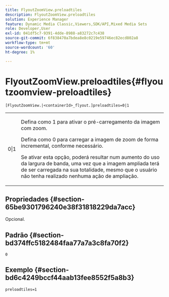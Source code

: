```yaml
---
title: FlyoutZoomView.preloadtiles
description: FlyoutZoomView.preloadtiles
solution: Experience Manager
feature: Dynamic Media Classic,Viewers,SDK/API,Mixed Media Sets
role: Developer,User
exl-id: 041df5c7-9391-4dde-8988-a83272c7c438
source-git-commit: 6f838470a7bdea8e8c0219e59746ec82ecd802a8
workflow-type: tm+mt
source-wordcount: '60'
ht-degree: 1%

---
```


# FlyoutZoomView.preloadtiles{#flyoutzoomview-preloadtiles}

`[FlyoutZoomView.|<containerId>_flyout.]preloadtiles=0|1`

<table id="table_E314540D347D47699C04EB80D20C0721"> 
 <tbody> 
  <tr> 
   <td colname="col1"> <p> <span class="codeph"> 0|1</span> </p> </td> 
   <td colname="col2"> <p> Defina como <span class="codeph"> 1</span> para ativar o pré-carregamento da imagem com zoom. </p> <p>Defina como <span class="codeph"> 0</span> para carregar a imagem de zoom de forma incremental, conforme necessário. </p> <p> <p>Se ativar esta opção, poderá resultar num aumento do uso da largura de banda, uma vez que a imagem ampliada terá de ser carregada na sua totalidade, mesmo que o usuário não tenha realizado nenhuma ação de ampliação. </p> </p> </td> 
  </tr> 
 </tbody> 
</table>

## Propriedades {#section-65be9301796240e38f31818229da7acc}

Opcional.

## Padrão {#section-bd374ffc5182484faa77a7a3c8fa70f2}

`0`

## Exemplo {#section-bd6c4249bccf44aab13fee8552f5a8b3}

`preloadtiles=1`
